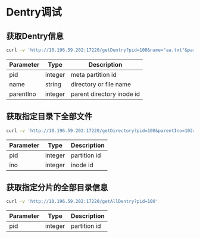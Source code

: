 # Dentry调试

## 获取Dentry信息

``` bash
curl -v 'http://10.196.59.202:17220/getDentry?pid=100&name="aa.txt"&parentIno=1024'
```

| Parameter | Type    | Description               |
|-----------|---------|---------------------------|
| pid       | integer | meta partition id         |
| name      | string  | directory or file name    |
| parentIno | integer | parent directory inode id |

## 获取指定目录下全部文件

``` bash
curl -v 'http://10.196.59.202:17220/getDirectory?pid=100&parentIno=1024'
```

| Parameter | Type    | Description  |
|-----------|---------|--------------|
| pid       | integer | partition id |
| ino       | integer | inode id     |


## 获取指定分片的全部目录信息

``` bash
curl -v 'http://10.196.59.202:17220/getAllDentry?pid=100'
```

| Parameter | Type    | Description  |
|-----------|---------|--------------|
| pid       | integer | partition id |
